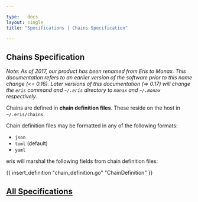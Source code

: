```yaml
---

type:   docs
layout: single
title: "Specifications | Chains Specification"

---
```


## Chains Specification

<div class="note">
	<em>Note: As of 2017, our product has been renamed from Eris to Monax. This documentation refers to an earlier version of the software prior to this name change (<= 0.16). Later versions of this documentation (=> 0.17) will change the <code>eris</code> command and <code>~/.eris</code> directory to <code>monax</code> and <code>~/.monax</code> respectively.</em>
</div>

Chains are defined in **chain definition files**. These reside on the host in `~/.eris/chains`.

Chain definition files may be formatted in any of the following formats:

* `json`
* `toml` (default)
* `yaml`

eris will marshal the following fields from chain definition files:

{{ insert_definition "chain_definition.go" "ChainDefinition" }}


## [<i class="fa fa-chevron-circle-left" aria-hidden="true"></i> All Specifications](/docs/specs/)
